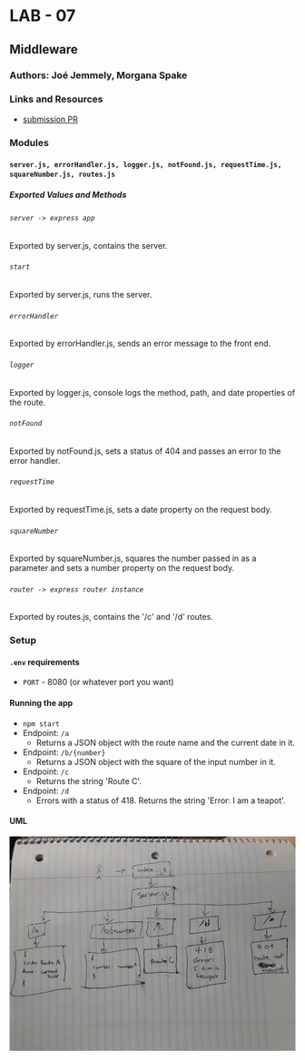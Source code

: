 # LAB - 07  
  
## Middleware  
  
### Authors: Joé Jemmely, Morgana Spake  
  
### Links and Resources  
* [submission PR](https://github.com/401-advanced-javascript-mj/lab-07-middleware/pull/2)  
  
### Modules  
#### `server.js, errorHandler.js, logger.js, notFound.js, requestTime.js, squareNumber.js, routes.js`  
##### Exported Values and Methods  
  
###### `server -> express app`
Exported by server.js, contains the server.  
###### `start`
Exported by server.js, runs the server.  
  
###### `errorHandler`  
Exported by errorHandler.js, sends an error message to the front end.  
  
###### `logger`
Exported by logger.js, console logs the method, path, and date properties of the route.  

###### `notFound`  
Exported by notFound.js, sets a status of 404 and passes an error to the error handler.     
  
###### `requestTime`
Exported by requestTime.js, sets a date property on the request body.  
  
###### `squareNumber`
Exported by squareNumber.js, squares the number passed in as a parameter and sets a number property on the request body.  
  
###### `router -> express router instance`  
Exported by routes.js, contains the '/c' and '/d' routes.   
  
### Setup  
#### `.env` requirements  
* `PORT` - 8080  (or whatever port you want)  
  
#### Running the app  
* `npm start`  
* Endpoint: `/a`  
  * Returns a JSON object with the route name and the current date in it.    
* Endpoint: `/b/{number}`  
  * Returns a JSON object with the square of the input number in it.  
* Endpoint: `/c`  
  * Returns the string 'Route C'.  
* Endpoint: `/d`  
  * Errors with a status of 418. Returns the string 'Error: I am a teapot'.  
  
#### UML 
![uml](https://github.com/401-advanced-javascript-mj/lab-07-middleware/blob/readme/assets/20190521_214037.jpg)  
